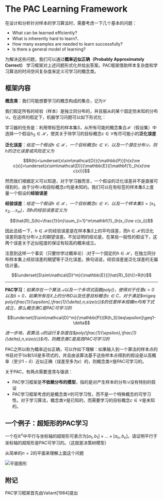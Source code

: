 The PAC Learning Framework
===============================

在设计和分析针对样本的学习算法时，需要考虑一下几个基本的问题：
- What can be learned efficiently?
- What is inherently hard to learn?、
- How many examples are needed to learn successfully?
- Is there a general model of learning?

为解决这些问题，我们可以通过**概率近似正确（Probably Approximately Correct）** 学习框架对上述问题形式化并给出答案。PAC框架借助样本复杂度和学习算法的时间空间复杂度来定义可学习的概念类。

框架内容
-------------------------
**概念类**：我们可能想要学习的概念构成的集合，记为$\mathcal{C}$

我们假定所有的经验（样本）是独立同分布的，并且服从的某个固定但未知的分布$\mathcal{D}$。在这样的假定下，机器学习问题可以如下形式化：

学习器的任务是：利用带标签的样本集$S$，从所有可能的概念集合$\mathcal{H}$（假设集）中选择一个假设$h_S\in\mathcal{H}$，使其关于待学习的目标概念$c\in\mathcal{C}$有尽可能小的**泛化误差**

**泛化误差**：*给定一个假设$h\in\mathcal{H}$，一个目标概念$c\in\mathcal{C}$，以及一个潜在分布$\mathcal{D}$，则$h$的泛化误差或风险定义为*

$$R(h)=\underset{x\sim\mathcal{D}}{\mathbb{P}}[h(x)\ne c(x)]=\underset{x\sim\mathcal{D}}{\mathbb{E}}[\mathbf{1}_{h(x)\ne c(x)}]$$


然而我们根据定义可以知道，对于学习器而言，一个假设的泛化误差并不是直接可得到的，由于分布$\mathcal{D}$和目标概念$c$均是未知的。我们可以在有标签的样本集$S$上度量一个假设的**经验误差**

**经验误差**：*给定一个假设$h\in\mathcal{H}$，一个目标概念$c\in\mathcal{C}$，以及一个样本集$S=(x_1,x_2,...x_m)$，则$h$的经验误差定义为*

$$\hat{R}_S(h)=\frac{1}{m}\sum_{i=1}^m\mathbf{1}_{h(x_i)\ne c(x_i)}$$

因此总结一下，$h\in\mathcal{H}$的经验误差是在样本集$S$上的平均误差，而$h\in\mathcal{H}$的泛化误差则是在分布$\mathcal{D}$上的期望误差。不加证明的结论是，在某些一般性的假设下，这两个误差关于近似程度的保证有较高的概率成立。

注意到这样一个事实（只要你学过概率论）:对于一个固定的$h\in\mathcal{H}$，在独立同分布样本集上经验误差的期望等于泛化误差。换句话说，经验误差是泛化误差的无偏估计量。

$$\underset{S\sim\mathcal{D}^m}{\mathbb{E}}[\hat{R}_S(h)]=R(h)$$



**************************************

**PAC学习**：*如果存在一个算法$\mathcal{A}$以及一个多项式函数$poly()$，使得对于任意$\epsilon>0$以及$\delta>0$，如果所有在$X$上的分布$D$以及任意目标概念$c\in C$，对于满足$m\geq poly(\frac{1}{\epsilon},\frac{1}{\delta},n,size(c))$的任意样本规模$m$均有下式成立，那么概念类$C$是PAC可学习的*

$$\underset{S\sim\mathcal{D}^m}{\mathbb{P}}[R(h_S)\leq\epsilon]\geq1-\delta$$

*进一步地，若算法$\mathcal{A}$的运行复杂度在$poly(\frac{1}{\epsilon},\frac{1}{\delta},n,size(c))$内，则概念类$C$是高效PAC可学习的*


PAC之所以称为概率近似正确，可以作如下理解：如果输入到一个算法的样本点的书目对于$1/\epsilon$和$1/\delta$是多项式的，并且由该算法基于这些样本点得到的假设是以高概率（至少$1-\delta$）近似正确（误差至多为$\epsilon$）的，则概念类$\mathcal{C}$是PAC可学习的。

关于PAC，有两点需要澄清与强调：
- PAC学习框架是**不依赖分布的模型**，指的是对产生样本的分布$\mathcal{D}$没有特别的假设
- PAC学习框架考虑的是概念类$\mathcal{C}$的可学习性，而不是一个特殊概念的可学习性。对于学习算法，概念类$\mathcal{C}$是已知的，而需要学习的目标概念$c\in\mathcal{C}$是未知的。


一个例子：超矩形的PAC学习
-------------------------------------
一个在$\mathbb{R}^n$中平行与坐标轴的超矩形可表示为$[a_1,b_1]\times...\times[a_n,b_n]$。请证明平行于坐标轴的超矩形是PAC可学习的。（这就是决策树模型）

从简单的$n=2$的平面来理解上面这个问题

![平面图形](../rectangle.png"图片title")










附记
-------------------------------
PAC学习框架首先由Valiant[1984]提出